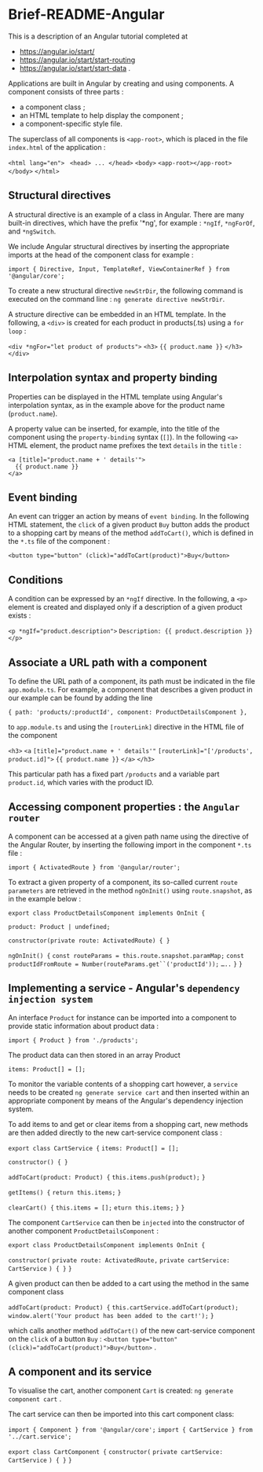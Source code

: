 # Brief-README-Angular

This is a description of an Angular tutorial completed at
- https://angular.io/start/
- https://angular.io/start/start-routing
- https://angular.io/start/start-data .

Applications are built in Angular by creating and using components.
A component consists of three parts :
- a component class ;
- an HTML template to help display the component ;
- a component-specific style file.

The superclass of all components is `<app-root>`, which is placed in the file `index.html` of the application :

`<html lang="en">`
 ` <head> ... </head>`
    `<body>`
     	`<app-root></app-root>`
   ` </body>`
`</html>`


Structural directives
----------------------------

A structural directive is an example of a class in Angular. There are many built-in directives, which have the prefix '*ng', for example :
`*ngIf`, `*ngForOf`, and `*ngSwitch`.

We include Angular structural directives by inserting the appropriate imports at the head of the component class for example :

`import { Directive, Input, TemplateRef, ViewContainerRef } from '@angular/core';`

To create a new structural directive `newStrDir`, the following command is executed on the command line :
`ng generate directive newStrDir`.

A structure directive can be embedded in an HTML template. In the following, a `<div>` is created for each product in products(.ts) using a `for loop` :

`<div *ngFor="let product of products">`
  `<h3>`
      `{{ product.name }}`
  `</h3>`
`</div>`


Interpolation syntax and property binding
-----------------------------------------------------------

Properties can be displayed in the HTML template using Angular's interpolation syntax, as in the example above for the product name (`product.name`).

A property value can be inserted, for example, into the title of the component using the `property-binding` syntax (`[]`). In the following `<a>` HTML element, the product name prefixes the text `details` in the `title` :

    <a [title]="product.name + ' details'">
      {{ product.name }}
    </a>


Event binding
-------------

An event can trigger an action by means of `event binding`. In the following HTML statement, the `click` of a given product `Buy` button adds the product to a shopping cart by means of the method `addToCart()`, which is defined in the `*.ts` file of the component :

  `<button type="button" (click)="addToCart(product)">Buy</button>`


Conditions
----------

A condition can be expressed by an `*ngIf` directive. In the following, a `<p>` element is created and displayed only if a description of a given product exists : 

  `<p *ngIf="product.description">`
    `Description: {{ product.description }}`
  `</p>`


Associate a URL path with a component
-------------------------------------

To define the URL path of a component, its path must be indicated in the file
`app.module.ts`.
For example, a component that describes a given product in our example can be found by adding the line

`{ path: 'products/:productId', component: ProductDetailsComponent },`

to `app.module.ts` and using the `[routerLink]` directive in the HTML file of the component

  `<h3>`
    `<a`
      `[title]="product.name + ' details'"`
      `[routerLink]="['/products', product.id]">`
      `{{ product.name }}`
    `</a>`
  `</h3>`
  
This particular path has a fixed part `/products` and a variable part `product.id`, which varies with the product ID.


Accessing component properties : the `Angular router`
-----------------------------------------------------

A component can be accessed at a given path name using the directive of the Angular Router, by inserting the following import in the component `*.ts` file :

`import { ActivatedRoute } from '@angular/router';`

To extract a given property of a component, its so-called current `route parameters` are retrieved in the method `ngOnInit()` using `route.snapshot`, as in the example below :

`export class ProductDetailsComponent implements OnInit {`

  `product: Product | undefined;`

  `constructor(private route: ActivatedRoute) { }`

  `ngOnInit() {`
  	`const routeParams = this.route.snapshot.paramMap;`
  	`const productIdFromRoute = Number(routeParams.get``('productId'));`
	`…..`
   `}`
`}`



Implementing a service -  Angular's `dependency injection system`
-----------------------------------------------------------------------

An interface `Product` for instance can be imported into a component to provide static information about product data :

`import { Product } from './products';`

The product data can then stored in an array Product

`items: Product[] = [];`

To monitor the variable contents of a shopping cart however, a `service` needs to be created 
`ng generate service cart`
and then inserted within an appropriate component by means of the  Angular's dependency injection system. 

To add items to and get or clear items from a shopping cart, new methods are then added directly to the new cart-service component class : 

`export class CartService {`
  `items: Product[] = [];`  
  
  `constructor() { }`
  
  `addToCart(product: Product) {`
    `this.items.push(product);`
  `}`

  `getItems() {`
    `return this.items;`
  `}`

  `clearCart() {`
    `this.items = [];`
    `eturn this.items;`
  `}`
`}`

The component `CartService` can then be `injected` into the constructor of another component `ProductDetailsComponent` :

`export class ProductDetailsComponent implements OnInit {`

  `constructor(`
    `private route: ActivatedRoute,`
    `private cartService: CartService`
  `) { }`
`}`

A given product can then be added to a cart using the method in the same component class

  `addToCart(product: Product) {`
    `this.cartService.addToCart(product);`
    `window.alert('Your product has been added to the cart!');`
  `}`

which calls another method `addToCart()` of the new cart-service component on the `click` of a button `Buy` :
  `<button type="button" (click)="addToCart(product)">Buy</button>` .


A component and its service
---------------------------

To visualise the cart, another component `Cart` is created:
`ng generate component cart` .

The cart service can then be imported into this cart component class:

`import { Component } from '@angular/core';`
`import { CartService } from '../cart.service';`

`export class CartComponent {`
  `constructor(`
    `private cartService: CartService`
  `) { }`
`}`